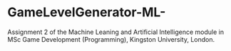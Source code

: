 # GameLevelGenerator-ML-
Assignment 2 of the Machine Leaning and Artificial Intelligence module in MSc Game Development (Programming), Kingston University, London.
